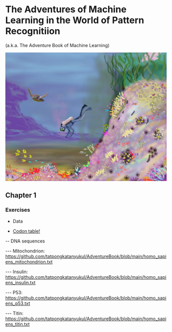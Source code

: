 # The Adventures of Machine Learning in the World of Pattern Recognitiion 
(a.k.a. The Adventure Book of Machine Learning)

![Main Cover Image](https://github.com/tatpongkatanyukul/AdventureBook/blob/main/deep_learning2b.png)

## Chapter 1

### Exercises
- Data

- [Codon table!](https://github.com/tatpongkatanyukul/AdventureBook/blob/main/codons.txt)

-- DNA sequences

--- Mitochondrion: https://github.com/tatpongkatanyukul/AdventureBook/blob/main/homo_sapiens_mitochondrion.txt

--- Insulin: https://github.com/tatpongkatanyukul/AdventureBook/blob/main/homo_sapiens_insulin.txt

--- P53: https://github.com/tatpongkatanyukul/AdventureBook/blob/main/homo_sapiens_p53.txt

--- Titin: https://github.com/tatpongkatanyukul/AdventureBook/blob/main/homo_sapiens_titin.txt


